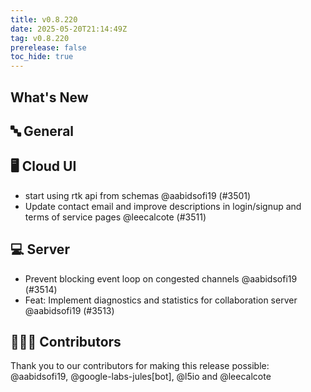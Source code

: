 ```yaml
---
title: v0.8.220
date: 2025-05-20T21:14:49Z
tag: v0.8.220
prerelease: false
toc_hide: true
---
```


## What's New
## 🔤 General
## 🖥 Cloud UI

- start using rtk api from schemas @aabidsofi19 (#3501)
- Update contact email and improve descriptions in login/signup and terms of service pages @leecalcote (#3511)

## 💻 Server

- Prevent blocking event loop on congested channels  @aabidsofi19 (#3514)
- Feat: Implement diagnostics and statistics for collaboration server @aabidsofi19 (#3513)

## 👨🏽‍💻 Contributors

Thank you to our contributors for making this release possible:
@aabidsofi19, @google-labs-jules[bot], @l5io and @leecalcote

